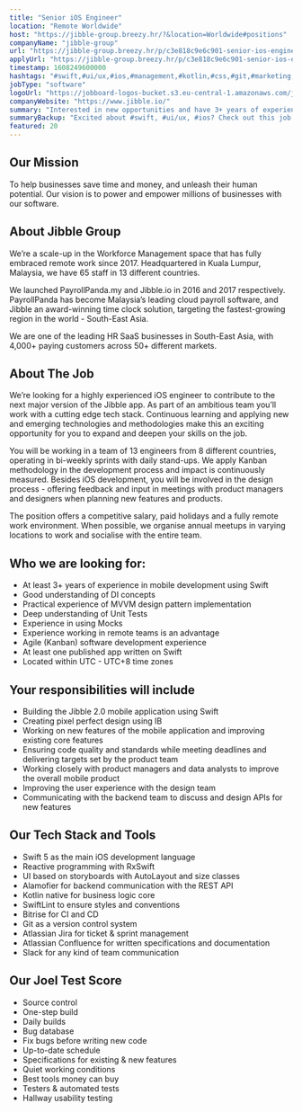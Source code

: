 ```yaml
---
title: "Senior iOS Engineer"
location: "Remote Worldwide"
host: "https://jibble-group.breezy.hr/?&location=Worldwide#positions"
companyName: "jibble-group"
url: "https://jibble-group.breezy.hr/p/c3e818c9e6c901-senior-ios-engineer"
applyUrl: "https://jibble-group.breezy.hr/p/c3e818c9e6c901-senior-ios-engineer/apply"
timestamp: 1608249600000
hashtags: "#swift,#ui/ux,#ios,#management,#kotlin,#css,#git,#marketing,#operations,#jira"
jobType: "software"
logoUrl: "https://jobboard-logos-bucket.s3.eu-central-1.amazonaws.com/jibble-group"
companyWebsite: "https://www.jibble.io/"
summary: "Interested in new opportunities and have 3+ years of experience in mobile development using Swift? Jibble-group has a job opening for a senior ios engineer."
summaryBackup: "Excited about #swift, #ui/ux, #ios? Check out this job post!"
featured: 20
---
```


## Our Mission

To help businesses save time and money, and unleash their human potential. Our vision is to power and empower millions of businesses with our software.

## About Jibble Group

We’re a scale-up in the Workforce Management space that has fully embraced remote work since 2017. Headquartered in Kuala Lumpur, Malaysia, we have 65 staff in 13 different countries.

We launched PayrollPanda.my and Jibble.io in 2016 and 2017 respectively. PayrollPanda has become Malaysia’s leading cloud payroll software, and Jibble an award-winning time clock solution, targeting the fastest-growing region in the world - South-East Asia.

We are one of the leading HR SaaS businesses in South-East Asia, with 4,000+ paying customers across 50+ different markets.

## About The Job

We’re looking for a highly experienced iOS engineer to contribute to the next major version of the Jibble app. As part of an ambitious team you’ll work with a cutting edge tech stack. Continuous learning and applying new and emerging technologies and methodologies make this an exciting opportunity for you to expand and deepen your skills on the job.

You will be working in a team of 13 engineers from 8 different countries, operating in bi-weekly sprints with daily stand-ups. We apply Kanban methodology in the development process and impact is continuously measured. Besides iOS development, you will be involved in the design process - offering feedback and input in meetings with product managers and designers when planning new features and products.

The position offers a competitive salary, paid holidays and a fully remote work environment. When possible, we organise annual meetups in varying locations to work and socialise with the entire team.

## Who we are looking for:

*   At least 3+ years of experience in mobile development using Swift
*   Good understanding of DI concepts
*   Practical experience of MVVM design pattern implementation
*   Deep understanding of Unit Tests
*   Experience in using Mocks
*   Experience working in remote teams is an advantage
*   Agile (Kanban) software development experience
*   At least one published app written on Swift
*   Located within UTC - UTC+8 time zones

## Your responsibilities will include

*   Building the Jibble 2.0 mobile application using Swift
*   Creating pixel perfect design using IB
*   Working on new features of the mobile application and improving existing core features
*   Ensuring code quality and standards while meeting deadlines and delivering targets set by the product team
*   Working closely with product managers and data analysts to improve the overall mobile product
*   Improving the user experience with the design team
*   Communicating with the backend team to discuss and design APIs for new features

## Our Tech Stack and Tools

*   Swift 5 as the main iOS development language
*   Reactive programming with RxSwift
*   UI based on storyboards with AutoLayout and size classes
*   Alamofier for backend communication with the REST API
*   Kotlin native for business logic core
*   SwiftLint to ensure styles and conventions
*   Bitrise for CI and CD
*   Git as a version control system
*   Atlassian Jira for ticket & sprint management
*   Atlassian Confluence for written specifications and documentation
*   Slack for any kind of team communication

## Our Joel Test Score

*   Source control
*   One-step build
*   Daily builds
*   Bug database
*   Fix bugs before writing new code
*   Up-to-date schedule
*   Specifications for existing & new features
*   Quiet working conditions
*   Best tools money can buy
*   Testers & automated tests
*   Hallway usability testing
